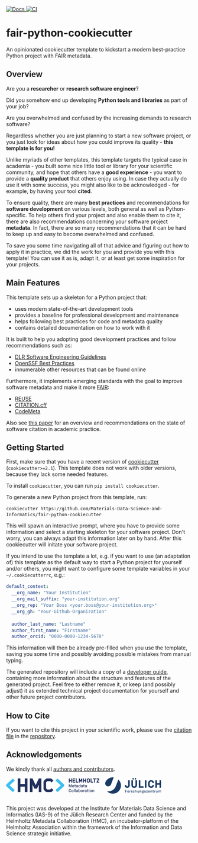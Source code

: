 [
![Docs](https://img.shields.io/badge/read-docs-success)
](https://materials-data-science-and-informatics.github.io/fair-python-cookiecutter)
[
![CI](https://img.shields.io/github/actions/workflow/status/Materials-Data-Science-and-Informatics/fair-python-cookiecutter/ci.yml?branch=main&label=ci)
](https://github.com/Materials-Data-Science-and-Informatics/fair-python-cookiecutter/actions/workflows/ci.yml)

<!-- --8<-- [start:abstract] -->
# fair-python-cookiecutter

An opinionated cookiecutter template to kickstart a modern best-practice Python project with FAIR metadata.

## Overview

Are you a **researcher** or **research software engineer**?

Did you somehow end up developing **Python tools and libraries** as part of your job?

Are you overwhelmed and confused by the increasing demands to research software?

Regardless whether you are just planning to start a new software project, or you just
look for ideas about how you could improve its quality - **this template is for you!**

Unlike myriads of other templates, this template targets the typical case in academia -
you built some nice little tool or library for your scientific community,
and hope that others have a **good experience** - you want to provide a **quality
product** that others enjoy using. In case they actually do use it with some success, you
might also like to be acknowledged - for example, by having your tool **cited**.

To ensure quality, there are many **best practices** and recommendations for **software
development** on various levels, both general as well as Python-specific. To help others
find your project and also enable them to cite it, there are also recommendations
concerning your software project **metadata**. In fact, there are so many recommendations
that it can be hard to keep up and easy to become overwhelmed and confused.

To save you some time navigating all of that advice and figuring out how to apply it in
practice, we did the work for you and provide you with this template!
You can use it as is, adapt it, or at least get some inspiration for your projects.

## Main Features

This template sets up a skeleton for a Python project that:

* uses modern state-of-the-art development tools
* provides a baseline for professional development and maintenance
* helps following best practices for code and metadata quality
* contains detailed documentation on how to work with it

It is built to help you adopting good development practices
and follow recommendations such as:

* [DLR Software Engineering Guidelines](https://rse.dlr.de/guidelines/00_dlr-se-guidelines_en.html)
* [OpenSSF Best Practices](https://bestpractices.coreinfrastructure.org/en/criteria/0)
* innumerable other resources that can be found online

Furthermore, it implements emerging standards with the goal to improve
software metadata and make it more [FAIR](https://www.go-fair.org/fair-principles/):

* [REUSE](https://reuse.software/)
* [CITATION.cff](https://citation-file-format.github.io/)
* [CodeMeta](https://codemeta.github.io/)

Also see [this paper](https://doi.org/10.48550/arXiv.1905.08674) for an overview and
recommendations on the state of software citation in academic practice.

<!-- --8<-- [end:abstract] -->

<!-- --8<-- [start:quickstart] -->

## Getting Started

First, make sure that you have a recent version of [cookiecutter](https://www.cookiecutter.io/) (`cookiecutter>=2.1`).
This template does not work with older versions, because they lack some needed features.

To install `cookiecutter`, you can run `pip install cookiecutter`.

To generate a new Python project from this template, run:

```
cookiecutter https://github.com/Materials-Data-Science-and-Informatics/fair-python-cookiecutter
```
This will spawn an interactive prompt, where you have to provide some information and select 
a starting skeleton for your software project. Don't worry, you can always adapt this 
information later on by hand. After this cookiecutter will initate your software project.

If you intend to use the template a lot, e.g. if you want to use (an adaptation of)
this template as the default way to start a Python project for yourself and/or others,
you might want to configure some template variables in your `~/.cookiecutterrc`, e.g.:

```yaml
default_context:
  __org_name: "Your Institution"
  __org_mail_suffix: "your-institution.org"
  __org_rep: "Your Boss <your.boss@your-institution.org>"
  __org_gh: "Your-Github-Organization"

  author_last_name: "Lastname"
  author_first_name: "Firstname"
  author_orcid: "0000-0000-1234-5678"
```

This information will then be already pre-filled when you use the template,
saving you some time and possibly avoiding possible mistakes from manual typing.

The generated repository will include a copy of a [developer guide](https://github.com/Materials-Data-Science-and-Informatics/fair-python-cookiecutter/blob/main/%7B%7B%20cookiecutter.__project_slug%20%7D%7D/docs/dev_guide.md),
containing more information about the structure and features of the generated project.
Feel free to either remove it, or keep (and possibly adjust) it as extended technical
project documentation for yourself and other future project contributors.

<!-- --8<-- [end:quickstart] -->

<!-- --8<-- [start:citation] -->

## How to Cite

If you want to cite this project in your scientific work,
please use the [citation file](https://citation-file-format.github.io/)
in the [repository](https://github.com/Materials-Data-Science-and-Informatics/fair-python-cookiecutter/blob/main/CITATION.cff).

<!-- --8<-- [end:citation] -->
<!-- --8<-- [start:acknowledgements] -->

## Acknowledgements

We kindly thank all
[authors and contributors](https://materials-data-science-and-informatics.github.io/fair-python-cookiecutter/latest/credits).

<div>
<img style="vertical-align: middle;" alt="HMC Logo" src="https://github.com/Materials-Data-Science-and-Informatics/Logos/raw/main/HMC/HMC_Logo_M.png" width=50% height=50% />
&nbsp;&nbsp;
<img style="vertical-align: middle;" alt="FZJ Logo" src="https://github.com/Materials-Data-Science-and-Informatics/Logos/raw/main/FZJ/FZJ.png" width=30% height=30% />
</div>
<br />

This project was developed at the Institute for Materials Data Science and Informatics
(IAS-9) of the Jülich Research Center and funded by the Helmholtz Metadata Collaboration
(HMC), an incubator-platform of the Helmholtz Association within the framework of the
Information and Data Science strategic initiative.

<!-- --8<-- [end:acknowledgements] -->
